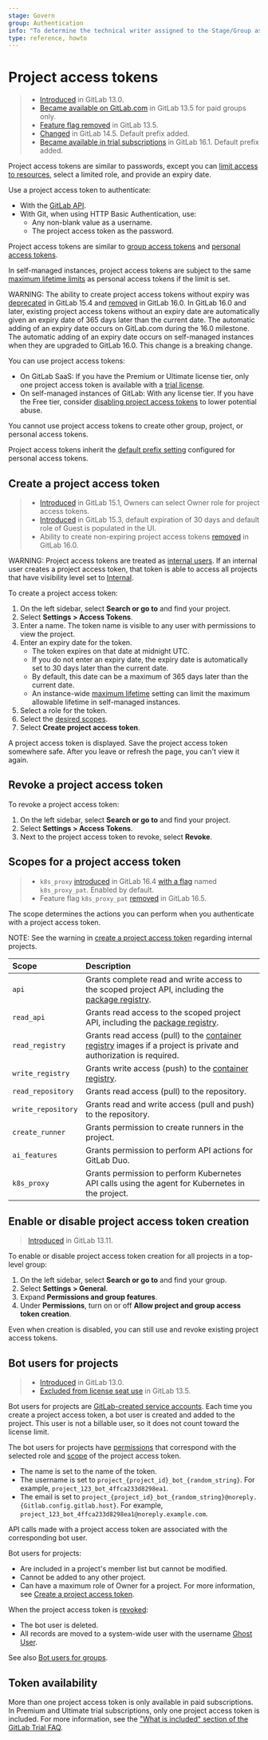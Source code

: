 ```yaml
---
stage: Govern
group: Authentication
info: "To determine the technical writer assigned to the Stage/Group associated with this page, see https://about.gitlab.com/handbook/product/ux/technical-writing/#assignments"
type: reference, howto
---
```


# Project access tokens

> - [Introduced](https://gitlab.com/gitlab-org/gitlab/-/issues/210181) in GitLab 13.0.
> - [Became available on GitLab.com](https://gitlab.com/gitlab-org/gitlab/-/issues/235765) in GitLab 13.5 for paid groups only.
> - [Feature flag removed](https://gitlab.com/gitlab-org/gitlab/-/issues/235765) in GitLab 13.5.
> - [Changed](https://gitlab.com/gitlab-org/gitlab/-/issues/342327) in GitLab 14.5. Default prefix added.
> - [Became available in trial subscriptions](https://gitlab.com/gitlab-org/gitlab/-/issues/386041) in GitLab 16.1. Default prefix added.

Project access tokens are similar to passwords, except you can [limit access to resources](#scopes-for-a-project-access-token),
select a limited role, and provide an expiry date.

Use a project access token to authenticate:

- With the [GitLab API](../../../api/rest/index.md#personalprojectgroup-access-tokens).
- With Git, when using HTTP Basic Authentication, use:
  - Any non-blank value as a username.
  - The project access token as the password.

Project access tokens are similar to [group access tokens](../../group/settings/group_access_tokens.md)
and [personal access tokens](../../profile/personal_access_tokens.md).

In self-managed instances, project access tokens are subject to the same [maximum lifetime limits](../../../administration/settings/account_and_limit_settings.md#limit-the-lifetime-of-access-tokens) as personal access tokens if the limit is set.

WARNING:
The ability to create project access tokens without expiry was [deprecated](https://gitlab.com/gitlab-org/gitlab/-/issues/369122) in GitLab 15.4 and [removed](https://gitlab.com/gitlab-org/gitlab/-/issues/392855) in GitLab 16.0. In GitLab 16.0 and later, existing project access tokens without an expiry date are automatically given an expiry date of 365 days later than the current date. The automatic adding of an expiry date occurs on GitLab.com during the 16.0 milestone. The automatic adding of an expiry date occurs on self-managed instances when they are upgraded to GitLab 16.0. This change is a breaking change.

You can use project access tokens:

- On GitLab SaaS: If you have the Premium or Ultimate license tier, only one project access token is available with a [trial license](https://about.gitlab.com/free-trial/).
- On self-managed instances of GitLab: With any license tier. If you have the Free tier,
  consider [disabling project access tokens](#enable-or-disable-project-access-token-creation) to lower potential abuse.

You cannot use project access tokens to create other group, project, or personal access tokens.

Project access tokens inherit the [default prefix setting](../../../administration/settings/account_and_limit_settings.md#personal-access-token-prefix)
configured for personal access tokens.

## Create a project access token

> - [Introduced](https://gitlab.com/gitlab-org/gitlab/-/merge_requests/89114) in GitLab 15.1, Owners can select Owner role for project access tokens.
> - [Introduced](https://gitlab.com/gitlab-org/gitlab/-/issues/348660) in GitLab 15.3, default expiration of 30 days and default role of Guest is populated in the UI.
> - Ability to create non-expiring project access tokens [removed](https://gitlab.com/gitlab-org/gitlab/-/issues/392855) in GitLab 16.0.

WARNING:
Project access tokens are treated as [internal users](../../../development/internal_users.md).
If an internal user creates a project access token, that token is able to access
all projects that have visibility level set to [Internal](../../public_access.md).

To create a project access token:

1. On the left sidebar, select **Search or go to** and find your project.
1. Select **Settings > Access Tokens**.
1. Enter a name. The token name is visible to any user with permissions to view the project.
1. Enter an expiry date for the token.
   - The token expires on that date at midnight UTC.
   - If you do not enter an expiry date, the expiry date is automatically set to 30 days later than the current date.
   - By default, this date can be a maximum of 365 days later than the current date.
   - An instance-wide [maximum lifetime](../../../administration/settings/account_and_limit_settings.md#limit-the-lifetime-of-access-tokens) setting can limit the maximum allowable lifetime in self-managed instances.
1. Select a role for the token.
1. Select the [desired scopes](#scopes-for-a-project-access-token).
1. Select  **Create project access token**.

A project access token is displayed. Save the project access token somewhere safe. After you leave or refresh the page, you can't view it again.

## Revoke a project access token

To revoke a project access token:

1. On the left sidebar, select **Search or go to** and find your project.
1. Select **Settings > Access Tokens**.
1. Next to the project access token to revoke, select **Revoke**.

## Scopes for a project access token

> - `k8s_proxy` [introduced](https://gitlab.com/gitlab-org/gitlab/-/issues/422408) in GitLab 16.4 [with a flag](../../../administration/feature_flags.md) named `k8s_proxy_pat`. Enabled by default.
> - Feature flag `k8s_proxy_pat` [removed](https://gitlab.com/gitlab-org/gitlab/-/merge_requests/131518) in GitLab 16.5.

The scope determines the actions you can perform when you authenticate with a project access token.

NOTE:
See the warning in [create a project access token](#create-a-project-access-token) regarding internal projects.

| Scope              | Description                                                                                                                                                     |
|:-------------------|:----------------------------------------------------------------------------------------------------------------------------------------------------------------|
| `api`              | Grants complete read and write access to the scoped project API, including the [package registry](../../packages/package_registry/index.md).                    |
| `read_api`         | Grants read access to the scoped project API, including the [package registry](../../packages/package_registry/index.md).                                       |
| `read_registry`    | Grants read access (pull) to the [container registry](../../packages/container_registry/index.md) images if a project is private and authorization is required. |
| `write_registry`   | Grants write access (push) to the [container registry](../../packages/container_registry/index.md).                                                             |
| `read_repository`  | Grants read access (pull) to the repository.                                                                                                                    |
| `write_repository` | Grants read and write access (pull and push) to the repository.                                                                                                 |
| `create_runner`    | Grants permission to create runners in the project.                                                                                                             |
| `ai_features`      | Grants permission to perform API actions for GitLab Duo.                                                                                                        |
| `k8s_proxy`        | Grants permission to perform Kubernetes API calls using the agent for Kubernetes in the project.                                                                                     |

## Enable or disable project access token creation

> [Introduced](https://gitlab.com/gitlab-org/gitlab/-/issues/287707) in GitLab 13.11.

To enable or disable project access token creation for all projects in a top-level group:

1. On the left sidebar, select **Search or go to** and find your group.
1. Select **Settings > General**.
1. Expand **Permissions and group features**.
1. Under **Permissions**, turn on or off **Allow project and group access token creation**.

Even when creation is disabled, you can still use and revoke existing project access tokens.

## Bot users for projects

> - [Introduced](https://gitlab.com/gitlab-org/gitlab/-/issues/210181) in GitLab 13.0.
> - [Excluded from license seat use](https://gitlab.com/gitlab-org/gitlab/-/issues/223695) in GitLab 13.5.

Bot users for projects are [GitLab-created service accounts](../../../subscriptions/self_managed/index.md#billable-users).
Each time you create a project access token, a bot user is created and added to the project.
This user is not a billable user, so it does not count toward the license limit.

The bot users for projects have [permissions](../../permissions.md#project-members-permissions) that correspond with the
selected role and [scope](#scopes-for-a-project-access-token) of the project access token.

- The name is set to the name of the token.
- The username is set to `project_{project_id}_bot_{random_string}`. For example, `project_123_bot_4ffca233d8298ea1`.
- The email is set to `project_{project_id}_bot_{random_string}@noreply.{Gitlab.config.gitlab.host}`. For example, `project_123_bot_4ffca233d8298ea1@noreply.example.com`.

API calls made with a project access token are associated with the corresponding bot user.

Bot users for projects:

- Are included in a project's member list but cannot be modified.
- Cannot be added to any other project.
- Can have a maximum role of Owner for a project. For more information, see
  [Create a project access token](../../../api/project_access_tokens.md#create-a-project-access-token).

When the project access token is [revoked](#revoke-a-project-access-token):

- The bot user is deleted.
- All records are moved to a system-wide user with the username [Ghost User](../../profile/account/delete_account.md#associated-records).

See also [Bot users for groups](../../group/settings/group_access_tokens.md#bot-users-for-groups).

## Token availability

More than one project access token is only available in paid subscriptions. In Premium and Ultimate trial subscriptions, only one project access token is included. For more information, see the ["What is included" section of the GitLab Trial FAQ](https://about.gitlab.com/free-trial/#what-is-included-in-my-free-trial-what-is-excluded).
